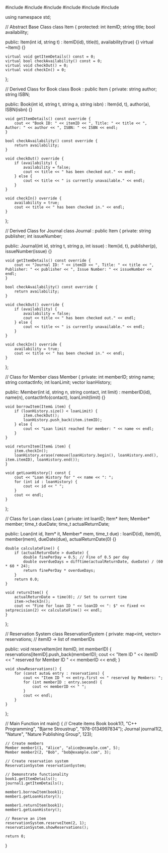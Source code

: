 #include <iostream>
#include <string>
#include <vector>
#include <map>
#include <ctime>
#include <iomanip>

using namespace std;

// Abstract Base Class
class Item {
protected:
    int itemID;
    string title;
    bool availability;

public:
    Item(int id, string t) : itemID(id), title(t), availability(true) {}
    virtual ~Item() {}

    virtual void getItemDetails() const = 0;
    virtual bool checkAvailability() const = 0;
    virtual void checkOut() = 0;
    virtual void checkIn() = 0;
};

// Derived Class for Book
class Book : public Item {
private:
    string author;
    string ISBN;

public:
    Book(int id, string t, string a, string isbn) : Item(id, t), author(a), ISBN(isbn) {}

    void getItemDetails() const override {
        cout << "Book ID: " << itemID << ", Title: " << title << ", Author: " << author << ", ISBN: " << ISBN << endl;
    }

    bool checkAvailability() const override {
        return availability;
    }

    void checkOut() override {
        if (availability) {
            availability = false;
            cout << title << " has been checked out." << endl;
        } else {
            cout << title << " is currently unavailable." << endl;
        }
    }

    void checkIn() override {
        availability = true;
        cout << title << " has been checked in." << endl;
    }
};

// Derived Class for Journal
class Journal : public Item {
private:
    string publisher;
    int issueNumber;

public:
    Journal(int id, string t, string p, int issue) : Item(id, t), publisher(p), issueNumber(issue) {}

    void getItemDetails() const override {
        cout << "Journal ID: " << itemID << ", Title: " << title << ", Publisher: " << publisher << ", Issue Number: " << issueNumber << endl;
    }

    bool checkAvailability() const override {
        return availability;
    }

    void checkOut() override {
        if (availability) {
            availability = false;
            cout << title << " has been checked out." << endl;
        } else {
            cout << title << " is currently unavailable." << endl;
        }
    }

    void checkIn() override {
        availability = true;
        cout << title << " has been checked in." << endl;
    }
};

// Class for Member
class Member {
private:
    int memberID;
    string name;
    string contactInfo;
    int loanLimit;
    vector<int> loanHistory;

public:
    Member(int id, string n, string contact, int limit) : memberID(id), name(n), contactInfo(contact), loanLimit(limit) {}

    void borrowItem(Item& item) {
        if (loanHistory.size() < loanLimit) {
            item.checkOut();
            loanHistory.push_back(item.itemID);
        } else {
            cout << "Loan limit reached for member: " << name << endl;
        }
    }

    void returnItem(Item& item) {
        item.checkIn();
        loanHistory.erase(remove(loanHistory.begin(), loanHistory.end(), item.itemID), loanHistory.end());
    }

    void getLoanHistory() const {
        cout << "Loan History for " << name << ": ";
        for (int id : loanHistory) {
            cout << id << " ";
        }
        cout << endl;
    }
};

// Class for Loan
class Loan {
private:
    int loanID;
    Item* item;
    Member* member;
    time_t dueDate;
    time_t actualReturnDate;

public:
    Loan(int id, Item* it, Member* mem, time_t due) : loanID(id), item(it), member(mem), dueDate(due), actualReturnDate(0) {}

    double calculateFine() {
        if (actualReturnDate > dueDate) {
            double finePerDay = 0.5; // Fine of 0.5 per day
            double overdueDays = difftime(actualReturnDate, dueDate) / (60 * 60 * 24);
            return finePerDay * overdueDays;
        }
        return 0.0;
    }

    void returnItem() {
        actualReturnDate = time(0); // Set to current time
        item->checkIn();
        cout << "Fine for loan ID " << loanID << ": $" << fixed << setprecision(2) << calculateFine() << endl;
    }
};

// Reservation System
class ReservationSystem {
private:
    map<int, vector<int>> reservations; // itemID -> list of memberIDs

public:
    void reserveItem(int itemID, int memberID) {
        reservations[itemID].push_back(memberID);
        cout << "Item ID " << itemID << " reserved for Member ID " << memberID << endl;
    }

    void showReservations() {
        for (const auto& entry : reservations) {
            cout << "Item ID " << entry.first << " reserved by Members: ";
            for (int memberID : entry.second) {
                cout << memberID << " ";
            }
            cout << endl;
        }
    }
};

// Main Function
int main() {
    // Create items
    Book book1(1, "C++ Programming", "Bjarne Stroustrup", "978-0134997834");
    Journal journal1(2, "Nature", "Nature Publishing Group", 123);

    // Create members
    Member member1(1, "Alice", "alice@example.com", 5);
    Member member2(2, "Bob", "bob@example.com", 3);

    // Create reservation system
    ReservationSystem reservationSystem;

    // Demonstrate functionality
    book1.getItemDetails();
    journal1.getItemDetails();

    member1.borrowItem(book1);
    member1.getLoanHistory();

    member1.returnItem(book1);
    member1.getLoanHistory();

    // Reserve an item
    reservationSystem.reserveItem(2, 1);
    reservationSystem.showReservations();

    return 0;
}
